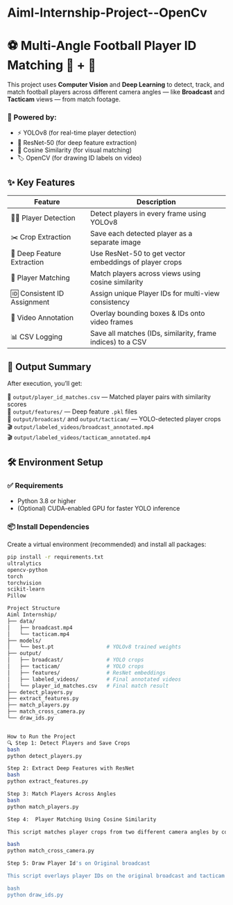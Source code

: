 # Aiml-Internship-Project--OpenCv
# ⚽ Multi-Angle Football Player ID Matching 🎥 + 🧠

This project uses **Computer Vision** and **Deep Learning** to detect, track, and match football players across different camera angles — like **Broadcast** and **Tacticam** views — from match footage.

### 🚀 Powered by:
- ⚡ YOLOv8 (for real-time player detection)
- 🧠 ResNet-50 (for deep feature extraction)
- 📏 Cosine Similarity (for visual matching)
- 🏷️ OpenCV (for drawing ID labels on video)


## ✨ Key Features

| Feature | Description |
|--------|-------------|
| 🧍‍♂️ Player Detection | Detect players in every frame using YOLOv8 |
| ✂️ Crop Extraction | Save each detected player as a separate image |
| 🧠 Deep Feature Extraction | Use ResNet-50 to get vector embeddings of player crops |
| 🔁 Player Matching | Match players across views using cosine similarity |
| 🆔 Consistent ID Assignment | Assign unique Player IDs for multi-view consistency |
| 🎨 Video Annotation | Overlay bounding boxes & IDs onto video frames |
| 📊 CSV Logging | Save all matches (IDs, similarity, frame indices) to a CSV |

## 🧪 Output Summary

After execution, you’ll get:

📁 `output/player_id_matches.csv` — Matched player pairs with similarity scores  
📂 `output/features/` — Deep feature `.pkl` files  
📂 `output/broadcast/` and `output/tacticam/` — YOLO-detected player crops  
🎬 `output/labeled_videos/broadcast_annotated.mp4`  
🎬 `output/labeled_videos/tacticam_annotated.mp4`

## 🛠️ Environment Setup

### ✅ Requirements

- Python 3.8 or higher
- (Optional) CUDA-enabled GPU for faster YOLO inference

### 📦 Install Dependencies

Create a virtual environment (recommended) and install all packages:

```bash
pip install -r requirements.txt
ultralytics
opencv-python
torch
torchvision
scikit-learn
Pillow

Project Structure
Aiml Internship/
├── data/
│   ├── broadcast.mp4
│   └── tacticam.mp4
├── models/
│   └── best.pt                 # YOLOv8 trained weights
├── output/
│   ├── broadcast/              # YOLO crops
│   ├── tacticam/               # YOLO crops
│   ├── features/               # ResNet embeddings
│   ├── labeled_videos/         # Final annotated videos
│   └── player_id_matches.csv   # Final match result
├── detect_players.py
├── extract_features.py
├── match_players.py
├── match_cross_camera.py
└── draw_ids.py


How to Run the Project
🔍 Step 1: Detect Players and Save Crops
bash
python detect_players.py

Step 2: Extract Deep Features with ResNet
bash
python extract_features.py

Step 3: Match Players Across Angles
bash
python match_players.py

Step 4:  Player Matching Using Cosine Similarity

This script matches player crops from two different camera angles by comparing their feature embeddings using cosine similarity and prints the top 20 closest pairs.

bash
python match_cross_camera.py

Step 5: Draw Player Id's on Original broadcast

This script overlays player IDs on the original broadcast and tacticam videos using bounding boxes based on matched crops and frame indices.

bash
python draw_ids.py







